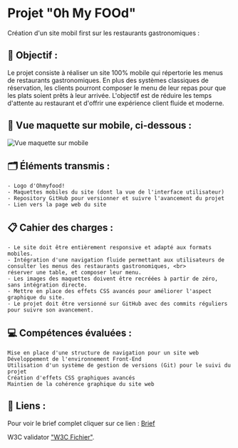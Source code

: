 # Projet "0h My FOOd" </br>
Création d'un site mobil first sur les restaurants gastronomiques : 

## 🎯 Objectif :

Le projet consiste à réaliser un site 100% mobile qui répertorie les menus de restaurants gastronomiques. En plus des systèmes classiques de réservation, les clients pourront composer le menu de leur repas pour que les plats soient prêts à leur arrivée. L'objectif est de réduire les temps d'attente au restaurant et d'offrir une expérience client fluide et moderne.

## 📱 Vue maquette sur mobile, ci-dessous :
<img src="https://github.com/nebulot/Nebulotelodie_3_OhMyFood/blob/main/public/img/screenshot.png" alt="Vue maquette sur mobile" />

## 🗂️ Éléments transmis :
    - Logo d'Ohmyfood!
    - Maquettes mobiles du site (dont la vue de l'interface utilisateur)
    - Repository GitHub pour versionner et suivre l'avancement du projet
    - Lien vers la page web du site

## 📋 Cahier des charges :

    - Le site doit être entièrement responsive et adapté aux formats mobiles.
    - Intégration d'une navigation fluide permettant aux utilisateurs de consulter les menus des restaurants gastronomiques, <br>
    réserver une table, et composer leur menu.
    - Les images des maquettes doivent être recréées à partir de zéro, sans intégration directe.
    - Mettre en place des effets CSS avancés pour améliorer l'aspect graphique du site.
    - Le projet doit être versionné sur GitHub avec des commits réguliers pour suivre son avancement.

## 💻 Compétences évaluées :

    Mise en place d'une structure de navigation pour un site web
    Développement de l'environnement Front-End
    Utilisation d'un système de gestion de versions (Git) pour le suivi du projet
    Création d'effets CSS graphiques avancés
    Maintien de la cohérence graphique du site web


## 🔗 Liens :

Pour voir le brief complet cliquer sur ce lien : 
 [Brief](https://s3-eu-west-1.amazonaws.com/course.oc-static.com/projects/DW_P3/Brief%20cre%CC%81atif%20-%20Ohmyfood!.pdf)
  
W3C validator 
 ["W3C Fichier"](https://validator.w3.org/nu/?doc=https%3A%2F%2Fnebulot.github.io%2FNebulotelodie_3_OhMyFood%2F#file).
 

